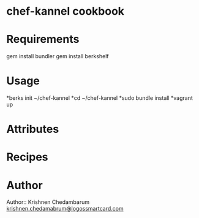 # chef-kannel cookbook

# Requirements

gem install bundler
gem install berkshelf

# Usage

*berks init ~/chef-kannel
*cd ~/chef-kannel
*sudo bundle install
*vagrant up

# Attributes

# Recipes

# Author

Author:: Krishnen Chedambarum krishnen.chedamabrum@logossmartcard.com


